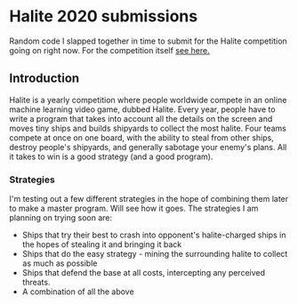# Halite 2020 submissions
Random code I slapped together in time to submit for the Halite competition going on right now. For the competition itself [see here.](https://halite.io/)
## Introduction
Halite is a yearly competition where people worldwide compete in an online machine learning video game, dubbed Halite. Every year, people have to write a program that takes into account all the details on the screen and moves tiny ships and builds shipyards to collect the most halite. Four teams compete at once on one board, with the ability to steal from other ships, destroy people's shipyards, and generally sabotage your enemy's plans. All it takes to win is a good strategy (and a good program).
### Strategies
I'm testing out a few different strategies in the hope of combining them later to make a master program. Will see how it goes. The strategies I am planning on trying soon are:
* Ships that try their best to crash into opponent's halite-charged ships in the hopes of stealing it and bringing it back
* Ships that do the easy strategy - mining the surrounding halite to collect as much as possible
* Ships that defend the base at all costs, intercepting any perceived threats.
* A combination of all the above
